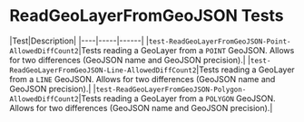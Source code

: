 # ReadGeoLayerFromGeoJSON Tests
|Test|Description|
|----|-----|------|
|`test-ReadGeoLayerFromGeoJSON-Point-AllowedDiffCount2`|Tests reading a GeoLayer from a `POINT` GeoJSON. Allows for two differences (GeoJSON name and GeoJSON precision).|
|`test-ReadGeoLayerFromGeoJSON-Line-AllowedDiffCount2`|Tests reading a GeoLayer from a `LINE` GeoJSON. Allows for two differences (GeoJSON name and GeoJSON precision).|
|`test-ReadGeoLayerFromGeoJSON-Polygon-AllowedDiffCount2`|Tests reading a GeoLayer from a `POLYGON` GeoJSON. Allows for two differences (GeoJSON name and GeoJSON precision).|